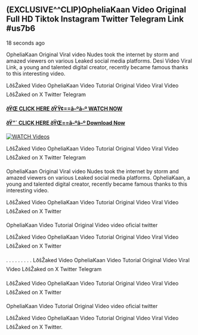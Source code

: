 ## (EXCLUSIVE^^CLIP)OpheliaKaan Video Original Full HD Tiktok Instagram Twitter Telegram Link #us7b6

18 seconds ago

OpheliaKaan Original Viral video Nudes took the internet by storm and amazed viewers on various Leaked social media platforms. Desi Video Viral Link, a young and talented digital creator, recently became famous thanks to this interesting video.

LðšŽaked Video OpheliaKaan Video Tutorial Original Video Viral Video LðšŽaked on X Twitter Telegram

**[ðŸŒ CLICK HERE ðŸŸ¢==â–ºâ–º WATCH NOW](https://clips-mediaa.blogspot.com/2025/02/video-viral-download.html)**

**[ðŸ”´ CLICK HERE ðŸŒ==â–ºâ–º Download Now](https://clips-mediaa.blogspot.com/2025/02/video-viral-download.html)**

[![WATCH Videos](https://i.imgur.com/dJHk4Zq.gif)](https://clips-mediaa.blogspot.com/2025/02/video-viral-download.html)

LðšŽaked Video OpheliaKaan Video Tutorial Original Video Viral Video LðšŽaked on X Twitter Telegram

OpheliaKaan Original Viral video Nudes took the internet by storm and amazed viewers on various Leaked social media platforms. OpheliaKaan, a young and talented digital creator, recently became famous thanks to this interesting video.

LðšŽaked Video OpheliaKaan Video Tutorial Original Video Viral Video LðšŽaked on X Twitter

OpheliaKaan Video Tutorial Original Video video oficial twitter

LðšŽaked Video OpheliaKaan Video Tutorial Original Video Viral Video LðšŽaked on X Twitter

. . . . . . . . . LðšŽaked Video OpheliaKaan Video Tutorial Original Video Viral Video LðšŽaked on X Twitter Telegram

LðšŽaked Video OpheliaKaan Video Tutorial Original Video Viral Video LðšŽaked on X Twitter

OpheliaKaan Video Tutorial Original Video video oficial twitter

LðšŽaked Video OpheliaKaan Video Tutorial Original Video Viral Video LðšŽaked on X Twitter.